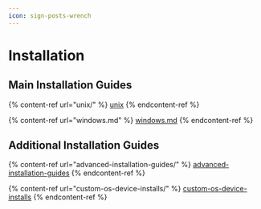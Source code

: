 ```yaml
---
icon: sign-posts-wrench
---
```


# Installation

## Main Installation Guides

{% content-ref url="unix/" %}
[unix](unix/)
{% endcontent-ref %}

{% content-ref url="windows.md" %}
[windows.md](windows.md)
{% endcontent-ref %}

## Additional Installation Guides

{% content-ref url="advanced-installation-guides/" %}
[advanced-installation-guides](advanced-installation-guides/)
{% endcontent-ref %}

{% content-ref url="custom-os-device-installs/" %}
[custom-os-device-installs](custom-os-device-installs/)
{% endcontent-ref %}

